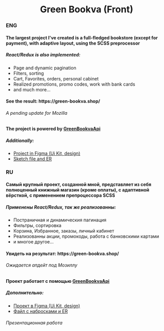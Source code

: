<h1 align="center">Green Bookva (Front)</h1>

<h3>ENG</h3>
<h4>The largest project I've created is a full-fledged bookstore (except for payment), with adaptive layout, using the SCSS preprocessor</h4> 
<h5>React/Redux is also implemented:</h5>
<ul>
  <li>Page and dynamic pagination</li>
  <li>Filters, sorting</li>
  <li>Cart, Favorites, orders, personal cabinet</li>
  <li>Realized promotions, promo codes, work with bank cards</li>
  <li>and much more...</li>
</ul>

<h4>See the result: https://green-bookva.shop/</h4> 

<h6>A pending update for Mozilla</h6> 

<h4>The project is powered by <a href="https://github.com/victusic/GreenBookvaApi">GreenBookvaApi</a></h4> 

<h5>Additionally:</h5>
<ul>
  <li><a href="https://www.figma.com/file/MNIRiMpLyB3krgtCViVkhe/Green-Bookva?type=design&node-id=0%3A1&mode=design&t=yUH5tkRf9JODAQhw-1">Project in Figma (Ui Kit, design)</a></li> 
  <li><a href="https://drive.google.com/drive/folders/1ohxieZ_U31q61mQcNQkOw1FyBHyYmExR?usp=sharing">Sketch file and ER</a></li>
</ul>


<h3>RU</h3>
<h4>Самый крупный проект, созданной мной, представляет из себя полноценный книжный магазин (кроме оплаты), с адаптивной вёрсткой, с применением препроцессора SCSS</h4>
<h5>Применены React/Redux, так же реализованны:</h5>
<ul>
  <li>Постраничная и динамическия пагинация</li>
  <li>Фильтры, сортировка</li>
  <li>Корзина, Избранное, заказы, личный кабинет</li>
  <li>Реализованны акции, промокоды, работа с банковскими картами</li>
  <li>и многое другое...</li>
</ul>

<h4>Увидеть на результат: https://green-bookva.shop/</h4> 

<h6>Ожидается апдейт под Мозиллу</h6> 

<h4>Проект работает с помощью <a href="https://github.com/victusic/GreenBookvaApi">GreenBookvaApi</a></h4> 

<h5>Дополнительно:</h5>
<ul>
  <li><a href="https://www.figma.com/file/MNIRiMpLyB3krgtCViVkhe/Green-Bookva?type=design&node-id=0%3A1&mode=design&t=yUH5tkRf9JODAQhw-1">Проект в Figma (Ui Kit, design)</a></li>
  <li><a href="https://drive.google.com/drive/folders/1ohxieZ_U31q61mQcNQkOw1FyBHyYmExR?usp=sharing">Файл с набросками и ER</a></li>
</ul>

<h6>Презентационная работа</h6>
